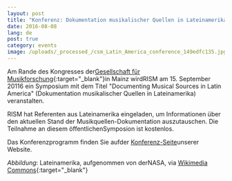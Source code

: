 ```yaml
---
layout: post
title: "Konferenz: Dokumentation musikalischer Quellen in Lateinamerika"
date: 2016-08-08
lang: de
post: true
category: events
image: /uploads/_processed_/csm_Latin_America_conference_149edfc135.jpg
---
```



Am Rande des Kongresses der[Gesellschaft für Musikforschung](http://www.gfm2016.uni-mainz.de/){:target="_blank"}in Mainz wirdRISM am 15. September 20116 ein Symposium mit dem Titel "Documenting Musical Sources in Latin America" (Dokumentation musikalischer Quellen in Lateinamerika) veranstalten.

RISM hat Referenten aus Lateinamerika eingeladen, um Informationen über den aktuellen Stand der Musikquellen-Dokumentation auszutauschen. Die Teilnahme an diesem öffentlichenSymposion ist kostenlos.

Das Konferenzprogramm finden Sie aufder [Konferenz-Seite](http://www.rism.info/de/publikationen/latin-america-conference-2016.html "Opens internal link in current window")unserer Website.

_Abbildung_: Lateinamerika, aufgenommen von derNASA, via [Wikimedia Commons](https://commons.wikimedia.org/wiki/File:Latin_America_terrain.jpg){:target="_blank"}

<script type="text/javascript">var switchTo5x=true;</script><script type="text/javascript" src="http://w.sharethis.com/button/buttons.js"></script><script type="text/javascript">stLight.options({publisher: "9b601438-1ce1-49d8-bfd7-9cff5df54c17", doNotHash: false, doNotCopy: false, hashAddressBar: false});</script>